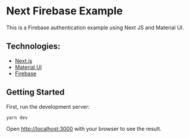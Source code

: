 # Next Firebase Example

This is a Firebase authentication example using Next JS and Material UI.

## Technologies:

- [Next.js](https://nextjs.org/)
- [Material UI](https://material-ui.com/)
- [Firebase](https://firebase.google.com/)

## Getting Started

First, run the development server:

```bash
yarn dev
```

Open [http://localhost:3000](http://localhost:3000) with your browser to see the result.
